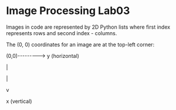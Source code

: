 # Image Processing Lab03

Images in code are represented by 2D Python lists where first index represents rows and second index - columns.

The (0, 0) coordinates for an image are at the top-left corner:

(0,0)---------> y (horizontal)
  
  |

  |

  v
  
  x (vertical)
